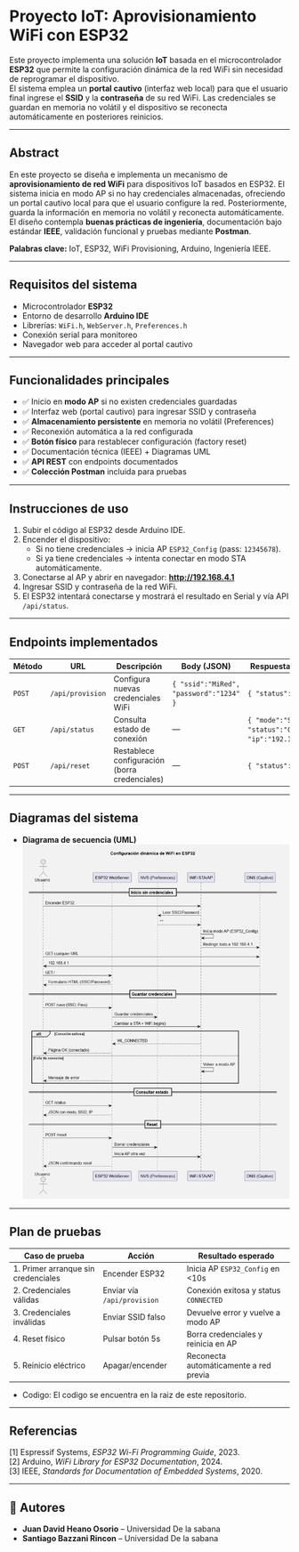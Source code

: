 #  Proyecto IoT: Aprovisionamiento WiFi con ESP32

Este proyecto implementa una solución **IoT** basada en el microcontrolador **ESP32** que permite la configuración dinámica de la red WiFi sin necesidad de reprogramar el dispositivo.  
El sistema emplea un **portal cautivo** (interfaz web local) para que el usuario final ingrese el **SSID** y la **contraseña** de su red WiFi. Las credenciales se guardan en memoria no volátil y el dispositivo se reconecta automáticamente en posteriores reinicios.  

---

##  Abstract
En este proyecto se diseña e implementa un mecanismo de **aprovisionamiento de red WiFi** para dispositivos IoT basados en ESP32. El sistema inicia en modo AP si no hay credenciales almacenadas, ofreciendo un portal cautivo local para que el usuario configure la red. Posteriormente, guarda la información en memoria no volátil y reconecta automáticamente.  
El diseño contempla **buenas prácticas de ingeniería**, documentación bajo estándar **IEEE**, validación funcional y pruebas mediante **Postman**.  

**Palabras clave:** IoT, ESP32, WiFi Provisioning, Arduino, Ingeniería IEEE.

---

##  Requisitos del sistema

- Microcontrolador **ESP32**
- Entorno de desarrollo **Arduino IDE**
- Librerías: `WiFi.h`, `WebServer.h`, `Preferences.h`
- Conexión serial para monitoreo
- Navegador web para acceder al portal cautivo

---

##  Funcionalidades principales

- ✅ Inicio en **modo AP** si no existen credenciales guardadas  
- ✅ Interfaz web (portal cautivo) para ingresar SSID y contraseña  
- ✅ **Almacenamiento persistente** en memoria no volátil (Preferences)  
- ✅ Reconexión automática a la red configurada  
- ✅ **Botón físico** para restablecer configuración (factory reset)  
- ✅ Documentación técnica (IEEE) + Diagramas UML  
- ✅ **API REST** con endpoints documentados  
- ✅ **Colección Postman** incluida para pruebas  

---

##  Instrucciones de uso

1. Subir el código al ESP32 desde Arduino IDE.  
2. Encender el dispositivo:  
   - Si no tiene credenciales → inicia AP `ESP32_Config` (pass: `12345678`).  
   - Si ya tiene credenciales → intenta conectar en modo STA automáticamente.  
3. Conectarse al AP y abrir en navegador: **http://192.168.4.1**  
4. Ingresar SSID y contraseña de la red WiFi.  
5. El ESP32 intentará conectarse y mostrará el resultado en Serial y vía API `/api/status`.  

---

## Endpoints implementados

| Método | URL                  | Descripción                                      | Body (JSON)                         | Respuesta (ejemplo) |
|--------|----------------------|--------------------------------------------------|-------------------------------------|----------------------|
| `POST` | `/api/provision`     | Configura nuevas credenciales WiFi               | `{ "ssid":"MiRed", "password":"1234" }` | `{ "status":"ok" }` |
| `GET`  | `/api/status`        | Consulta estado de conexión                      | —                                   | `{ "mode":"STA", "status":"CONNECTED", "ip":"192.168.1.42" }` |
| `POST` | `/api/reset`         | Restablece configuración (borra credenciales)    | —                                   | `{ "status":"reset" }` |

---

##  Diagramas del sistema

- **Diagrama de secuencia (UML)**  
  ![Secuencia UML](Untitled.jpg)


---

##  Plan de pruebas

| Caso de prueba | Acción | Resultado esperado |
|----------------|--------|---------------------|
| 1. Primer arranque sin credenciales | Encender ESP32 | Inicia AP `ESP32_Config` en <10s |
| 2. Credenciales válidas | Enviar vía `/api/provision` | Conexión exitosa y status `CONNECTED` |
| 3. Credenciales inválidas | Enviar SSID falso | Devuelve error y vuelve a modo AP |
| 4. Reset físico | Pulsar botón 5s | Borra credenciales y reinicia en AP |
| 5. Reinicio eléctrico | Apagar/encender | Reconecta automáticamente a red previa |

- Codigo: El codigo se encuentra en la raiz de este repositorio.

---

##  Referencias

[1] Espressif Systems, *ESP32 Wi-Fi Programming Guide*, 2023.  
[2] Arduino, *WiFi Library for ESP32 Documentation*, 2024.  
[3] IEEE, *Standards for Documentation of Embedded Systems*, 2020.  

---

## 👤 Autores

- **Juan David Heano Osorio** – Universidad De la sabana 
- **Santiago Bazzani Rincon** – Universidad De la sabana

